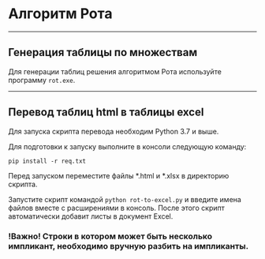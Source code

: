 # Алгоритм Рота
---
## Генерация таблицы по множествам

Для генерации таблиц решения алгоритмом Рота используйте программу ```rot.exe```. 

---

## Перевод таблиц html в таблицы excel

Для запуска скрипта перевода необходим Python 3.7 и выше.

Для подготовки к запуску выполните в консоли следующую команду:

```shell
pip install -r req.txt
```

Перед запуском переместите файлы *.html и *.xlsx в директорию скрипта.

Запустите скрипт командой ```python rot-to-excel.py``` и введите имена файлов вместе с расширениями в консоль. После этого скрипт автоматически добавит листы в документ Excel. 

### !Важно! Строки в котором может быть несколько импликант, необходимо вручную разбить на импликанты.

